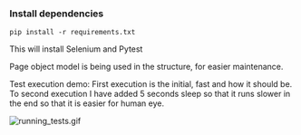 ### Install dependencies
`pip install -r requirements.txt`

This will install Selenium and Pytest

Page object model is being used in the structure, for easier maintenance. 

Test execution demo: 
First execution is the initial, fast and how it should be. 
To second execution I have added 5 seconds sleep so that it runs slower in the end 
so that it is easier for human eye. 

![running_tests.gif](..%2F..%2FDocuments%2Frunning_tests.gif)
